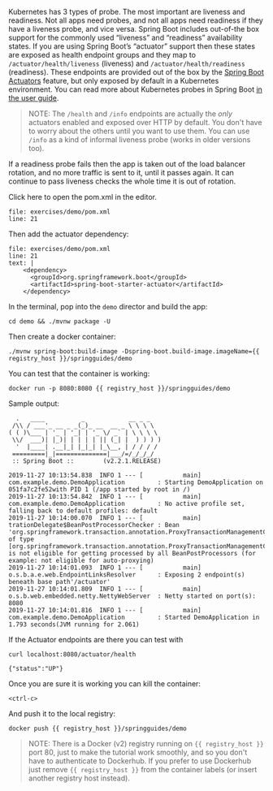 Kubernetes has 3 types of probe. The most important are liveness and readiness. Not all apps need probes, and not all apps need readiness if they have a liveness probe, and vice versa. Spring Boot includes out-of-the box support for the commonly used “liveness” and “readiness” availability states. If you are using Spring Boot’s “actuator” support then these states are exposed as health endpoint groups and they map to `/actuator/health/liveness` (liveness) and `/actuator/health/readiness` (readiness). These endpoints are provided out of the box by the [Spring Boot Actuators](https://docs.spring.io/spring-boot/docs/current/reference/htmlsingle/#production-ready-endpoints) feature, but only exposed by default in a Kubernetes environment. You can read more about Kubernetes probes in Spring Boot [in the user guide](https://docs.spring.io/spring-boot/docs/current/reference/htmlsingle/#production-ready-kubernetes-probes).

> NOTE: The `/health` and `/info` endpoints are actually the *only* actuators enabled and exposed over HTTP by default. You don't have to worry about the others until you want to use them. You can use `/info` as a kind of informal liveness probe (works in older versions too).

If a readiness probe fails then the app is taken out of the load balancer rotation, and no more traffic is sent to it, until it passes again. It can continue to pass liveness checks the whole time it is out of rotation.

Click here to open the pom.xml in the editor.

```editor:open-file
file: exercises/demo/pom.xml
line: 21
```

Then add the actuator dependency:

```editor:insert-lines-before-line
file: exercises/demo/pom.xml
line: 21
text: |
    <dependency>
      <groupId>org.springframework.boot</groupId>
      <artifactId>spring-boot-starter-actuator</artifactId>
    </dependency>
```

In the terminal, pop into the `demo` director and build the app:

```execute
cd demo && ./mvnw package -U
```

Then create a docker container:

```execute
./mvnw spring-boot:build-image -Dspring-boot.build-image.imageName={{ registry_host }}/springguides/demo
```

You can test that the container is working:

```execute
docker run -p 8080:8080 {{ registry_host }}/springguides/demo
```

Sample output:

```
  .   ____          _            __ _ _
 /\\ / ___'_ __ _ _(_)_ __  __ _ \ \ \ \
( ( )\___ | '_ | '_| | '_ \/ _` | \ \ \ \
 \\/  ___)| |_)| | | | | || (_| |  ) ) ) )
  '  |____| .__|_| |_|_| |_\__, | / / / /
 =========|_|==============|___/=/_/_/_/
 :: Spring Boot ::        (v2.2.1.RELEASE)

2019-11-27 10:13:54.838  INFO 1 --- [           main] com.example.demo.DemoApplication         : Starting DemoApplication on 051fa7c2fe52with PID 1 (/app started by root in /)
2019-11-27 10:13:54.842  INFO 1 --- [           main] com.example.demo.DemoApplication         : No active profile set, falling back to default profiles: default
2019-11-27 10:14:00.070  INFO 1 --- [           main] trationDelegate$BeanPostProcessorChecker : Bean 'org.springframework.transaction.annotation.ProxyTransactionManagementConfiguration' of type [org.springframework.transaction.annotation.ProxyTransactionManagementConfiguration] is not eligible for getting processed by all BeanPostProcessors (for example: not eligible for auto-proxying)
2019-11-27 10:14:01.093  INFO 1 --- [           main] o.s.b.a.e.web.EndpointLinksResolver      : Exposing 2 endpoint(s) beneath base path'/actuator'
2019-11-27 10:14:01.809  INFO 1 --- [           main] o.s.b.web.embedded.netty.NettyWebServer  : Netty started on port(s): 8080
2019-11-27 10:14:01.816  INFO 1 --- [           main] com.example.demo.DemoApplication         : Started DemoApplication in 1.793 seconds(JVM running for 2.061)
```

If the Actuator endpoints are there you can test with

```execute-2
curl localhost:8080/actuator/health
```

```
{"status":"UP"}
```

Once you are sure it is working you can kill the container:

```execute
<ctrl-c>
```

And push it to the local registry:

```execute
docker push {{ registry_host }}/springguides/demo
```

> NOTE: There is a Docker (v2) registry running on `{{ registry_host }}` port 80, just to make the tutorial work smoothly, and so you don't have to authenticate to Dockerhub. If you prefer to use Dockerhub just remove `{{ registry_host }}` from the container labels (or insert another registry host instead).
